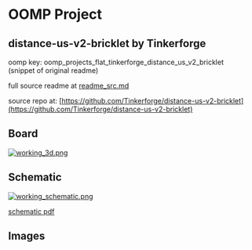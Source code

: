 # OOMP Project  
## distance-us-v2-bricklet  by Tinkerforge  
  
oomp key: oomp_projects_flat_tinkerforge_distance_us_v2_bricklet  
(snippet of original readme)  
  
  
  full source readme at [readme_src.md](readme_src.md)  
  
source repo at: [https://github.com/Tinkerforge/distance-us-v2-bricklet](https://github.com/Tinkerforge/distance-us-v2-bricklet)  
## Board  
  
[![working_3d.png](working_3d_600.png)](working_3d.png)  
## Schematic  
  
[![working_schematic.png](working_schematic_600.png)](working_schematic.png)  
  
[schematic pdf](working_schematic.pdf)  
## Images  
